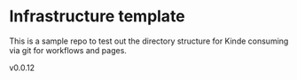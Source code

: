 # Infrastructure template

This is a sample repo to test out the directory structure for Kinde consuming via git for workflows and pages.

v0.0.12
